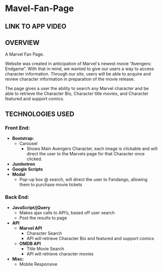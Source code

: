 # Mavel-Fan-Page

## **LINK TO APP VIDEO**

## **OVERVIEW**

A Marvel Fan Page.

Website was created in anticipation of Marvel's newest movie “Avengers: Endgame”.
With that in mind, we wanted to give our users a way to access character information. 
Through our site, users will be able to acquire and review character information in preparation of the movie release.

The page gives a user the ability to search any Marvel character and be able to retrieve the Character Bio, Character title movies, and Character featured and support comics. 


## **TECHNOLOGIES USED**

### **Front End:**
* **Bootstrap:**
    * Carousel
        - Shows Main Avengers Character, each image is clickable and will direct the user to the Marvels page for that Character once clicked.  
* **Jumbotron**
* **Google Scripts**
* **Modal**
    * Pop-up box @ search, will direct the user to Fandango, allowing them to purchase movie tickets

### **Back End:**
* **JavaScript/jQuery**
    * Makes ajax calls to API’s, based off user search 
    * Post the results to page 
* **API**
    * **Marvel API**
        * Character Search
        * API will retrieve Character Bio and featured and support comics
    * **OMDB API**
        * Title Movie Search
        * API will retrieve character  movies 
* **Misc:**
    * Mobile Responsive

